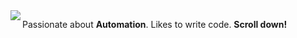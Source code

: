 <a href="https://www.dragoon.xyz/" target="_self" rel="noopener noreferrer">
<img align="left" src="https://i.ibb.co/hCGPZyR/logo1.png">
</a>



Passionate about **Automation**. Likes to write code. **Scroll down!**
